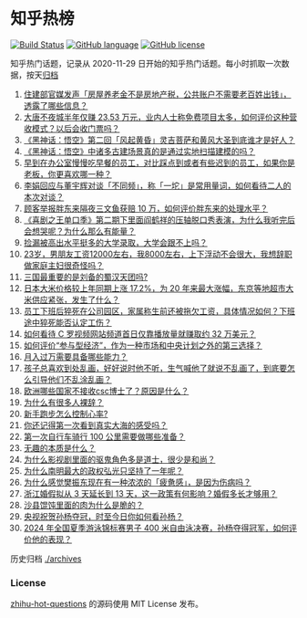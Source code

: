 # 知乎热榜
[![Build Status](https://github.com/ToWeLong/zhihu-hot-questions/workflows/CI/badge.svg)](https://github.com/ToWeLong/zhihu-hot-questions/actions)
[![GitHub language](https://img.shields.io/badge/language-golang-orange.svg)](https://golang.org/)
[![GitHub license](https://img.shields.io/github/license/ToWeLong/zhihu-hot-questions)](https://github.com/ToWeLong/zhihu-hot-questions/blob/main/LICENSE)

知乎热门话题，记录从 2020-11-29 日开始的知乎热门话题。每小时抓取一次数据，按天[归档](./archives)

<!-- BEGIN -->

1. [住建部官媒发声「房屋养老金不是房地产税，公共账户不需要老百姓出钱」，透露了哪些信息？](https://www.zhihu.com/question/665319563)
1. [大唐不夜城半年仅赚 23.53 万元，业内人士称免费项目太多，如何评价这种营收模式？以后会收门票吗？](https://www.zhihu.com/question/665318815)
1. [《黑神话：悟空》第二回「风起黄昏」灵吉菩萨和黄风大圣到底谁才是好人？](https://www.zhihu.com/question/665237853)
1. [《黑神话：悟空》中诸多古建场景真的是通过实地扫描建模的吗？](https://www.zhihu.com/question/665176289)
1. [早到在办公室慢慢吃早餐的员工，对比踩点到或者有些迟到的员工，如果你是老板，你更喜欢哪一种？](https://www.zhihu.com/question/664425547)
1. [李娟回应与董宇辉对谈「不同频」，称「一坨」是常用量词，如何看待二人的本次对谈？](https://www.zhihu.com/question/665255329)
1. [顾客举报胖东来隔夜三文鱼获赔 10 万，如何评价胖东来的处理水平？](https://www.zhihu.com/question/665239240)
1. [《喜剧之王单口季》第二期下里面阎鹤祥的压轴脱口秀表演，为什么我听完后会想哭呢？为什么那么有能量？](https://www.zhihu.com/question/665255223)
1. [捡漏被高出水平挺多的大学录取，大学会跟不上吗？](https://www.zhihu.com/question/662246054)
1. [23岁，男朋友工资12000左右，我8000左右，上下浮动不会很大，我想辞职做家庭主妇很奇怪吗？](https://www.zhihu.com/question/664983000)
1. [三国最重要的是刘备的蜀汉天团吗?](https://www.zhihu.com/question/665150598)
1. [日本大米价格较上年同期上涨 17.2%，为 20 年来最大涨幅，东京等地超市大米供应紧张，发生了什么？](https://www.zhihu.com/question/665316458)
1. [员工下班后猝死在公司园区，家属称生前还被拖欠工资，具体情况如何？下班途中猝死能否认定工伤？](https://www.zhihu.com/question/665312352)
1. [如何看待 C 罗视频网站频道首日仅靠播放量就赚取约 32 万美元？](https://www.zhihu.com/question/665225805)
1. [如何评价“参与型经济”，作为一种市场和中央计划之外的第三选择？](https://www.zhihu.com/question/665273381)
1. [月入过万需要具备哪些能力？](https://www.zhihu.com/question/664982546)
1. [孩子总喜欢到处乱画，好好说时他不听，生气喊他了就说不乱画了，到底要怎么引导他们不乱涂乱画？](https://www.zhihu.com/question/662491468)
1. [欧洲哪些国家不接收csc博士了？原因是什么？](https://www.zhihu.com/question/391693335)
1. [为什么有很多人裸辞？](https://www.zhihu.com/question/664051742)
1. [新手跑步怎么控制心率?](https://www.zhihu.com/question/664740804)
1. [你还记得第一次看到真实大海的感受吗？](https://www.zhihu.com/question/664688505)
1. [第一次自行车骑行 100 公里需要做哪些准备？](https://www.zhihu.com/question/664487542)
1. [无趣的本质是什么？](https://www.zhihu.com/question/620391012)
1. [为什么影视剧里面的驱鬼角色多是道士，很少是和尚？](https://www.zhihu.com/question/663119798)
1. [为什么南明最大的政权弘光只坚持了一年呢？](https://www.zhihu.com/question/665124188)
1. [为什么感觉樊振东现在有一种浓浓的「疲惫感」，是因为伤病吗？](https://www.zhihu.com/question/665092198)
1. [浙江婚假拟从 3 天延长到 13 天，这一政策有何影响？婚假多长才够用？](https://www.zhihu.com/question/665057285)
1. [沙县馄饨里面的肉为什么是脆的？](https://www.zhihu.com/question/21001522)
1. [央视祝贺孙杨夺冠，时至今日你如何看孙杨？](https://www.zhihu.com/question/665302503)
1. [2024 年全国夏季游泳锦标赛男子 400 米自由泳决赛，孙杨夺得冠军，如何评价他的表现？](https://www.zhihu.com/question/665273840)

<!-- END -->

历史归档 [./archives](./archives)


### License
[zhihu-hot-questions](https://github.com/towelong/zhihu-hot-questions) 的源码使用 MIT License 发布。